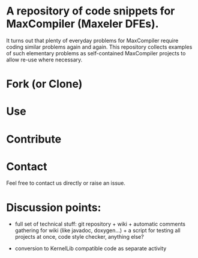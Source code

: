 A repository of code snippets for MaxCompiler (Maxeler DFEs).
==============================================================

It turns out that plenty of everyday problems for MaxCompiler require
coding similar problems again and again. This repository collects
examples of such elementary problems as self-contained MaxCompiler
projects to allow re-use where necessary.


# Fork (or Clone)

# Use

# Contribute

# Contact

Feel free to contact us directly or raise an issue.

# Discussion points:

 - full set of technical stuff: git repository + wiki + automatic comments
   gathering for wiki (like javadoc, doxygen...) + a script for testing all
   projects at once, code style checker, anything else?

 - conversion to KernelLib compatible code as separate activity
